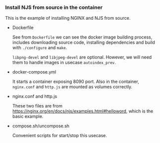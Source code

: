 ### Install NJS from source in the container

This is the example of installing NGINX and NJS from source.

* Dockerfile

  See from `Dockerfile` we can see the docker image building process, includes downloading source code, installing dependencies and build with `./configure` and `make`.

  `libpng-devel` and `libjpeg-devel` are optional. However, we will need them to handle images in usecase `autoindex_prev`.

* docker-compose.yml

  It starts a container exposing 8090 port. Also in the container, `nginx.conf` and `http.js` are mounted as volumes correctly.

* nginx.conf and http.js

  These two files are from https://nginx.org/en/docs/njs/examples.html#helloword, which is the basic example.

* compose.sh/uncompose.sh

  Convenient scripts for start/stop this usecase.

